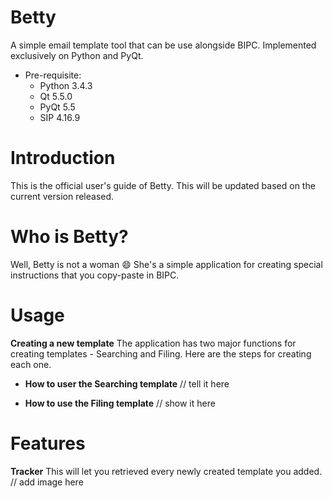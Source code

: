 # Betty
A simple email template tool that can be use alongside BIPC. Implemented exclusively on Python and PyQt.

* Pre-requisite:
  * Python 3.4.3
  * Qt 5.5.0
  * PyQt 5.5
  * SIP 4.16.9

# Introduction
This is the official user's guide of Betty. This will be updated based on the current version released.

# Who is Betty?
Well, Betty is not a woman :smile: She's a simple application for creating special instructions that you 
copy-paste in BIPC.

# Usage
**Creating a new template**
The application has two major functions for creating templates - Searching and Filing. Here are the steps for 
creating each one.

* **How to user the Searching template**
// tell it here

* **How to use the Filing template**
// show it here

# Features
**Tracker**
This will let you retrieved every newly created template you added.
// add image here

